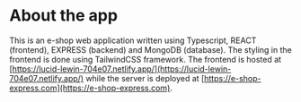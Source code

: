 # About the app

This is an e-shop web application written using Typescript, REACT (frontend), EXPRESS (backend) and MongoDB (database). The styling in the frontend is done using TailwindCSS framework. The frontend is hosted at [https://lucid-lewin-704e07.netlify.app/](https://lucid-lewin-704e07.netlify.app/) while the server is deployed at [https://e-shop-express.com](https://e-shop-express.com).
